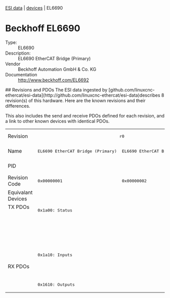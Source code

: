 <div class="nav"><a href="/esi-data">ESI data</a> | <a href="/esi-data/devices">devices</a> | EL6690</div>

#  Beckhoff EL6690

<dl>
  <dt>Type:</dt><dd>EL6690</dd>
  <dt>Description:</dt><dd>EL6690 EtherCAT Bridge (Primary)</dd>
  <dt>Vendor</dt><dd>Beckhoff Automation GmbH & Co. KG</dd>
  <dt>Documentation</dt><dd><a href="http://www.beckhoff.com/EL6692">http://www.beckhoff.com/EL6692</a></dd>
</dl>
## Revisions and PDOs
The ESI data ingested by [github.com/linuxcnc-ethercat/esi-data](http://github.com/linuxcnc-ethercat/esi-data)describes 8 revision(s) of this hardware.  Here are the known revisions and their differences.

This also includes the send and receive PDOs defined for each revision, and a link to other known devices with identical PDOs.

<table>
<tr >
<td class="first">Revision</td>
<td  colspan=2 align="center"><pre>r0</pre></td>
<td  colspan=2 align="center"><pre>r16</pre></td>
<td  colspan=2 align="center"><pre>r17</pre></td>
<td ><pre>r18</pre></td>
<td ><pre>r19</pre></td>
</tr>
<tr >
<td class="first">Name</td>
<td ><pre>EL6690 EtherCAT Bridge (Primary)</pre></td>
<td ><pre>EL6690 EtherCAT Bridge (Secondary)</pre></td>
<td ><pre>EL6690 EtherCAT Bridge terminal (Primary)</pre></td>
<td ><pre>EL6690 EtherCAT Bridge terminal (Secondary)</pre></td>
<td ><pre>EL6690 EtherCAT Bridge terminal (Primary)</pre></td>
<td  colspan=3 align="center"><pre>EL6690 EtherCAT Bridge terminal (Secondary)</pre></td>
</tr>
<tr >
<td class="first">PID</td>
<td  colspan=8 align="center"><pre>0x1a223052</pre></td>
</tr>
<tr >
<td class="first">Revision Code</td>
<td ><pre>0x00000001</pre></td>
<td ><pre>0x00000002</pre></td>
<td ><pre>0x00100001</pre></td>
<td ><pre>0x00100002</pre></td>
<td ><pre>0x00110001</pre></td>
<td ><pre>0x00110002</pre></td>
<td ><pre>0x00120002</pre></td>
<td ><pre>0x00130002</pre></td>
</tr>
<tr >
<td class="first">Equivalant Devices</td>
<td  colspan=8 align="center"></td>
</tr>
<tr class="txpdo pdosection">
<td class="first" rowspan=4 valign=top>TX PDOs</td>
<td colspan=2 align="left"><pre>0x1a00: Status</pre></td>
<td></td>
<td><pre>0x1a00: Status</pre></td>
<td></td>
<td colspan=3 align="left"><pre>0x1a00: Status</pre></td>
<td></td>
</tr>
<tr class="txpdo pdosection">
<td  colspan=2 align="left"></td>
<td ><pre>0x1a01: Status</pre></td>
<td ></td>
<td ><pre>0x1a01: Status</pre></td>
<td  colspan=3 align="left"></td>
</tr>
<tr class="txpdo pdosection">
<td  colspan=2 align="left"></td>
<td ><pre>0x1a00: Inputs</pre></td>
<td ></td>
<td ><pre>0x1a00: Inputs</pre></td>
<td  colspan=3 align="left"></td>
</tr>
<tr class="txpdo pdosection">
<td  colspan=2 align="left"><pre>0x1a10: Inputs</pre></td>
<td ></td>
<td ><pre>0x1a10: Inputs</pre></td>
<td ></td>
<td  colspan=3 align="left"><pre>0x1a10: Inputs</pre></td>
</tr>
<tr class="rxpdo pdosection">
<td class="first" rowspan=2 valign=top>RX PDOs</td>
<td colspan=2 align="left"></td>
<td><pre>0x1600: Outputs</pre></td>
<td></td>
<td><pre>0x1600: Outputs</pre></td>
<td colspan=4 align="left"></td>
</tr>
<tr class="rxpdo pdosection">
<td  colspan=2 align="left"><pre>0x1610: Outputs</pre></td>
<td ></td>
<td ><pre>0x1610: Outputs</pre></td>
<td ></td>
<td  colspan=3 align="left"><pre>0x1610: Outputs</pre></td>
</tr>
</table>
